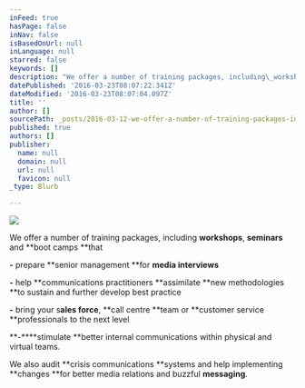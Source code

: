 ```yaml
---
inFeed: true
hasPage: false
inNav: false
isBasedOnUrl: null
inLanguage: null
starred: false
keywords: []
description: "We offer a number of training packages, including\_workshops,\_seminars\_and\_bootcamps that"
datePublished: '2016-03-23T08:07:22.341Z'
dateModified: '2016-03-23T08:07:04.097Z'
title: ''
author: []
sourcePath: _posts/2016-03-12-we-offer-a-number-of-training-packages-including-workshops.md
published: true
authors: []
publisher:
  name: null
  domain: null
  url: null
  favicon: null
_type: Blurb

---
```

![](https://the-grid-user-content.s3-us-west-2.amazonaws.com/8fe90fe0-9d34-4647-8f36-8028022af8ae.jpg)

We offer a number of training packages, including **workshops**, **seminars** and **boot camps **that

**-** prepare **senior management **for **media interviews**

**-** help **communications practitioners **assimilate **new methodologies **to sustain and further develop best practice

**-** bring your s**ales force**, **call centre **team or **customer service **professionals to the next level

**-****stimulate **better internal communications within physical and virtual teams.  

We also audit **crisis communications **systems and help implementing **changes **for better media relations and buzzful **messaging**.